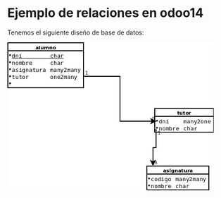 # Ejemplo de relaciones en odoo14

Tenemos el siguiente diseño de base de datos:


![Base de datos](images/relaciones.png)